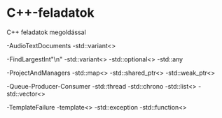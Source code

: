 # C++-feladatok
C++ feladatok megoldással

-AudioTextDocuments
          -std::variant<>

-FindLargestInt"\n"
          -std::variant<>
          -std::optional<>
          -std::any

-ProjectAndManagers
          -std::map<>
          -std::shared_ptr<>
          -std::weak_ptr<>
          
-Queue-Producer-Consumer
          -std::thread
          -std::chrono
          -std::list<>
          -std::vector<>

-TemplateFailure
          -template<>
          -std::exception
          -std::function<>
